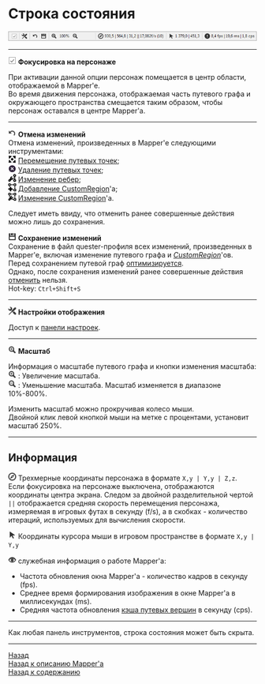 # **Строка состояния**

![MappingTools](img/StatusBar.png)

---

![HoldPlayer](img/icons/miniHold.png) <a name="ref-HoldPlayer"></a> **Фокусировка на персонаже**  

При активации данной опции персонаж помещается в центр области, отображаемой в Mapper'e.  
Во время движения персонажа, отображаемая часть путевого графа и окружающего пространства смещается таким образом, чтобы персонаж оставался в центре Mapper'a.

---

![Undo](img/icons/miniUndo.png) **<a name="ref-Undo"></a> Отмена изменений**  
Отмена изменений, произведенных в Mapper'e следующими инструментами:  
![RelocateNodes](img/icons/miniNodeMove.png) [Перемещение путевых точек](Mapper-EditTools-RelocateNodes-RU.md);  
![DeleteNodes](img/icons/miniCancel.png) [Удаление путевых точек](Mapper-EditTools-DeleteNodes-RU.md);  
![EditEdge](img/icons/miniEditEdge.png) [Изменение ребер](Mapper-EditTools-RelocateNodes-RU.md);  
![AddCustomRegion](img/icons/miniAddCR.png) [Добавление CustomRegion](Mapper-CustomRegionTools-Add-RU.md)'a;  
![EditCustomRegion](img/icons/miniEditCR.png) [Изменение CustomRegion](Mapper-CustomRegionTools-Edit-RU.md)'a.

Следует иметь ввиду, что отменить ранее совершенные действия можно лишь до сохранения.


![Save](img/icons/miniSave.png) **<a name="ref-Save"></a> Сохранение изменений**  
Сохранение в файл quester-профиля всех изменений, произведенных в Mapper'e, включая изменение путевого графа и [*CustomRegion*](Mapper-CustomRegionTools-RU.md)'ов.  
Перед сохранением путевой граф [оптимизируется](Mapper-GraphTools-RU.md#ref-Compression).  
Однако, после сохранения изменений ранее совершенные действия [отменить](#ref-Undo) нельзя.  
Hot-key: ``Ctrl+Shift+S``  

---

![Customization](img/icons/miniCustomization.png) **<a name="ref-Save"></a> Настройки отображения** 

Доступ к [панели настроек](GeneralOptions-RU.md).

---

![ZoomIn](img/icons/miniZoomin.png) <a name="ref-Scale"></a> **Масштаб**

Информация о масштабе путевого графа и кнопки изменения масштаба:  
![ZoomIn](img/icons/miniZoomin.png) : Увеличение масштаба.  
![ZoomIn](img/icons/miniZoomout.png) : Уменьшение масштаба. 
Масштаб изменяется в диапазоне 10%-800%.

Изменить масштаб можно прокручивая колесо мыши.  
Двойной клик левой кнопкой мыши на метке с процентами, установит масштаб 250%.

---

## <a name="ref-Info"></a> **Информация**

![Compas](img/icons/miniCompas.png) Трехмерные координаты персонажа в формате `` X,y | Y,y | Z,z ``.  
Если фокусировка на персонаже выключена, отображаются координаты центра экрана.
Следом за двойной разделительной чертой ``||`` отображается средняя скорость перемещения персонажа, измеряемая в игровых футах в секунду (f/s), а в скобках - количество итераций, используемых для вычисления скорости.  

![MouseCoord](img/icons/miniMouse.png) Координаты курсора мыши в игровом пространстве в формате `` X,y | Y,y ``  

![Info](img/icons/miniInfo.png) служебная информация о работе Mapper'a:
- Частота обновления окна Mapper'a - количество кадров в секунду (fps).
- Среднее время формирования изображения в окне Mapper'a в миллисекундах (ms).
- Средняя частота обновления [кэша путевых вершин](GeneralOptions-RU.md#ref-MashesCaching) в секунду (cps).

---

Как любая панель инструментов, строка состояния может быть скрыта.

---

<a href="javascript:history.back()">Назад</a>  
[Назад к описанию Mapper'a](Mapper-RU.md)  
[Назад к содержанию](../../index.md)